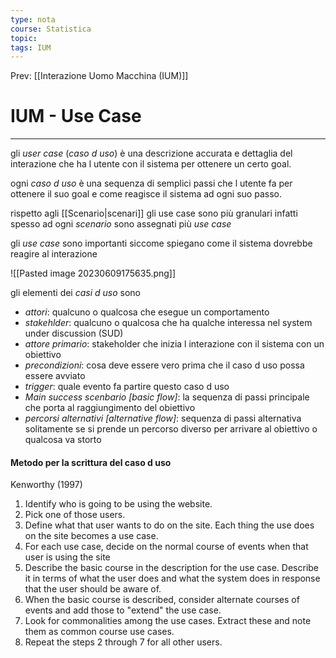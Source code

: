 ```yaml
---
type: nota
course: Statistica
topic: 
tags: IUM
---
```


Prev: [[Interazione Uomo Macchina (IUM)]]

# IUM - Use Case
---
gli _user case_ (_caso d uso_) è una descrizione accurata e dettaglia del interazione che ha l utente con il sistema per ottenere un certo goal.

ogni _caso d uso_ è una sequenza di semplici passi che l utente fa per ottenere il suo goal e come reagisce il sistema ad ogni suo passo.


rispetto agli [[Scenario|scenari]] gli use case sono più granulari infatti spesso ad ogni _scenario_ sono assegnati più _use case_

gli _use case_ sono importanti siccome spiegano come il sistema dovrebbe reagire al interazione

![[Pasted image 20230609175635.png]]

gli elementi dei _casi d uso_ sono
- _attori_: qualcuno o qualcosa che esegue un comportamento
- _stakehlder_: qualcuno o qualcosa che ha qualche interessa nel system under discussion (SUD)
- _attore primario_: stakeholder che inizia l interazione con il sistema con un obiettivo
- _precondizioni_: cosa deve essere vero prima che il caso d uso possa essere avviato
- _trigger_: quale evento fa partire questo caso d uso
- _Main success scenbario \[basic flow\]_: la sequenza di passi principale che porta al raggiungimento del obiettivo
- _percorsi alternativi \[alternative flow\]_: sequenza di passi alternativa solitamente se si prende un percorso diverso per arrivare al obiettivo o qualcosa va storto



#### Metodo per la scrittura del caso d uso
Kenworthy (1997)
1. Identify who is going to be using the website. 
2.  Pick one of those users. 
3.  Define what that user wants to do on the site. Each thing the use does on the site becomes a use case. 
4.  For each use case, decide on the normal course of events when that user is using the site
5.  Describe the basic course in the description for the use case. Describe it in terms of what the user does and what the system does in response that the user should be aware of.
6.  When the basic course is described, consider alternate courses of events and add those to "extend" the use case. 
7.  Look for commonalities among the use cases. Extract these and note them as common course use cases. 
8.  Repeat the steps 2 through 7 for all other users.